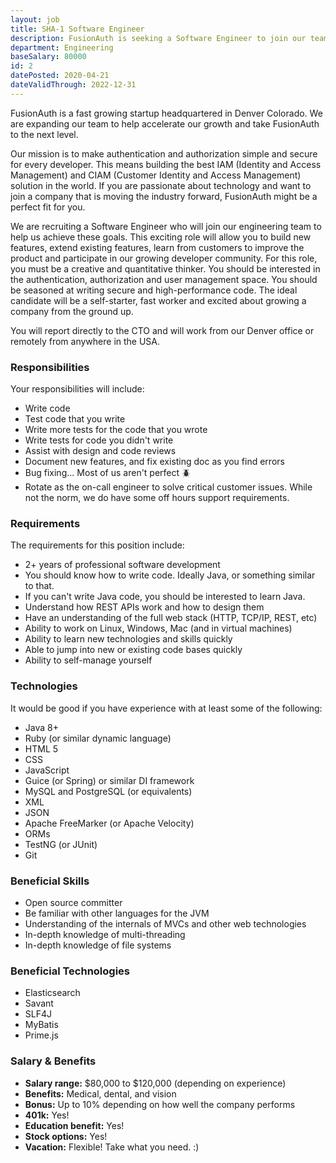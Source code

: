 ```yaml
---
layout: job
title: SHA-1 Software Engineer
description: FusionAuth is seeking a Software Engineer to join our team. Learn about this position and apply today.
department: Engineering
baseSalary: 80000
id: 2
datePosted: 2020-04-21
dateValidThrough: 2022-12-31
---
```


FusionAuth is a fast growing startup headquartered in Denver Colorado. We are expanding our team to help accelerate our growth and take FusionAuth to the next level.
 
Our mission is to make authentication and authorization simple and secure for every developer. This means building the best IAM (Identity and Access Management) and CIAM (Customer Identity and Access Management) solution in the world. If you are passionate about technology and want to join a company that is moving the industry forward, FusionAuth might be a perfect fit for you. 

We are recruiting a Software Engineer who will join our engineering team to help us achieve these goals. This exciting role will allow you to build new features, extend existing features, learn from customers to improve the product and participate in our growing developer community. For this role, you must be a creative and quantitative thinker. You should be interested in the authentication, authorization and user management space. You should be seasoned at writing secure and high-performance code. The ideal candidate will be a self-starter, fast worker and excited about growing a company from the ground up.

You will report directly to the CTO and will work from our Denver office or remotely from anywhere in the USA.  

### Responsibilities

Your responsibilities will include:

* Write code 
* Test code that you write
* Write more tests for the code that you wrote
* Write tests for code you didn't write
* Assist with design and code reviews
* Document new features, and fix existing doc as you find errors
* Bug fixing... Most of us aren't perfect 🪲
* Rotate as the on-call engineer to solve critical customer issues. While not the norm, we do have some off hours support requirements.

### Requirements

The requirements for this position include:

* 2+ years of professional software development 
* You should know how to write code. Ideally Java, or something similar to that. 
* If you can't write Java code, you should be interested to learn Java.
* Understand how REST APIs work and how to design them
* Have an understanding of the full web stack (HTTP, TCP/IP, REST, etc)
* Ability to work on Linux, Windows, Mac (and in virtual machines)
* Ability to learn new technologies and skills quickly
* Able to jump into new or existing code bases quickly
* Ability to self-manage yourself

### Technologies

It would be good if you have experience with at least some of the following:

* Java 8+
* Ruby (or similar dynamic language)
* HTML 5
* CSS
* JavaScript
* Guice (or Spring) or similar DI framework
* MySQL and PostgreSQL (or equivalents)
* XML
* JSON
* Apache FreeMarker (or Apache Velocity)
* ORMs
* TestNG (or JUnit)
* Git

### Beneficial Skills

* Open source committer
* Be familiar with other languages for the JVM
* Understanding of the internals of MVCs and other web technologies
* In-depth knowledge of multi-threading
* In-depth knowledge of file systems

### Beneficial Technologies

* Elasticsearch
* Savant
* SLF4J
* MyBatis
* Prime.js

### Salary & Benefits

* **Salary range:** $80,000 to $120,000 (depending on experience) 
* **Benefits:** Medical, dental, and vision
* **Bonus:** Up to 10% depending on how well the company performs
* **401k:** Yes!
* **Education benefit:** Yes!
* **Stock options:** Yes!
* **Vacation:** Flexible! Take what you need. :)
